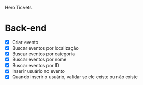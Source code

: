 Hero Tickets

# Back-end

- [x] Criar evento
- [x] Buscar eventos por localização
- [x] Buscar eventos por categoria
- [x] Buscar eventos por nome
- [x] Buscar eventos por ID
- [x] Inserir usuário no evento
- [x] Quando inserir o usuário, validar se ele existe ou não existe